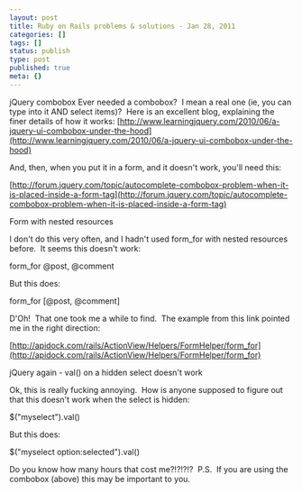 ```yaml
---
layout: post
title: Ruby on Rails problems & solutions - Jan 28, 2011
categories: []
tags: []
status: publish
type: post
published: true
meta: {}
---
```


jQuery combobox
Ever needed a combobox?  I mean a real one (ie, you can type into it AND select items)?  Here is an excellent blog, explaining the finer details of how it works:
[http://www.learningjquery.com/2010/06/a-jquery-ui-combobox-under-the-hood](http://www.learningjquery.com/2010/06/a-jquery-ui-combobox-under-the-hood)

And, then, when you put it in a form, and it doesn't work, you'll need this:

[http://forum.jquery.com/topic/autocomplete-combobox-problem-when-it-is-placed-inside-a-form-tag](http://forum.jquery.com/topic/autocomplete-combobox-problem-when-it-is-placed-inside-a-form-tag)

Form with nested resources



I don't do this very often, and I hadn't used form_for with nested resources before.  It seems this doesn't work:



form_for @post, @comment



But this does:

form_for [@post, @comment]  



D'Oh!  That one took me a while to find.  The example from this link pointed me in the right direction:

[http://apidock.com/rails/ActionView/Helpers/FormHelper/form_for](http://apidock.com/rails/ActionView/Helpers/FormHelper/form_for)

jQuery again - val() on a hidden select doesn't work

Ok, this is really fucking annoying.  How is anyone supposed to figure out that this doesn't work when the select is hidden:



$("myselect").val()



But this does:



$("myselect option:selected").val()



Do you know how many hours that cost me?!?!?!?  P.S.  If you are using the combobox (above) this may be important to you.

